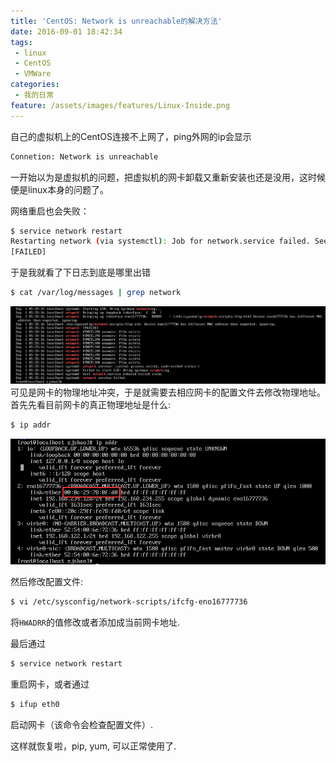 ```yaml
---
title: 'CentOS: Network is unreachable的解决方法'
date: 2016-09-01 18:42:34
tags:
 - linux
 - CentOS
 - VMWare
categories:
 - 我的日常
feature: /assets/images/features/Linux-Inside.png
---
```

自己的虚拟机上的CentOS连接不上网了，ping外网的ip会显示
``` bash
Connetion: Network is unreachable
```
一开始以为是虚拟机的问题，把虚拟机的网卡卸载又重新安装也还是没用，这时候便是linux本身的问题了。

网络重启也会失败：
``` bash
$ service network restart
Restarting network (via systemctl): Job for network.service failed. See *systemctl status network.service* and *journalctl -xn* for details.
[FAILED]
```
<!-- more -->

于是我就看了下日志到底是哪里出错
``` bash
$ cat /var/log/messages | grep network
```

![](/assets/images/blog_img/2016-09-01-CentOS-Network-is-unreachable/error.png)
可见是网卡的物理地址冲突，于是就需要去相应网卡的配置文件去修改物理地址。
首先先看目前网卡的真正物理地址是什么:
``` bash
$ ip addr
```
![](/assets/images/blog_img/2016-09-01-CentOS-Network-is-unreachable/ipaddr.png)

然后修改配置文件:
``` bash
$ vi /etc/sysconfig/network-scripts/ifcfg-eno16777736
```
将`HWADRR`的值修改或者添加成当前网卡地址.

最后通过
``` bash
$ service network restart
```
重启网卡，或者通过
``` bash
$ ifup eth0
```
启动网卡（该命令会检查配置文件）.

这样就恢复啦，pip, yum, 可以正常使用了.


